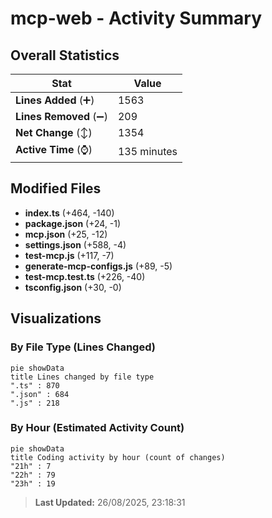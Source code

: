 # mcp-web - Activity Summary 

## Overall Statistics

| Stat                   | Value                                                             |
| ---------------------- | ----------------------------------------------------------------- |
| **Lines Added** (➕)   | 1563                                          |
| **Lines Removed** (➖) | 209                                        |
| **Net Change** (↕)    | 1354                |
| **Active Time** (⌚)   | 135 minutes |


## Modified Files
- **index.ts** (+464, -140)
- **package.json** (+24, -1)
- **mcp.json** (+25, -12)
- **settings.json** (+588, -4)
- **test-mcp.js** (+117, -7)
- **generate-mcp-configs.js** (+89, -5)
- **test-mcp.test.ts** (+226, -40)
- **tsconfig.json** (+30, -0)

## Visualizations

### By File Type (Lines Changed)

```mermaid
pie showData
title Lines changed by file type
".ts" : 870
".json" : 684
".js" : 218
```

### By Hour (Estimated Activity Count)

```mermaid
pie showData
title Coding activity by hour (count of changes)
"21h" : 7
"22h" : 79
"23h" : 19
```


> **Last Updated:** 26/08/2025, 23:18:31